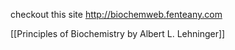 checkout this site http://biochemweb.fenteany.com

[[Principles of Biochemistry by Albert L. Lehninger]]
